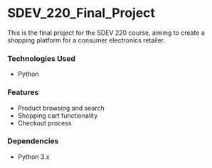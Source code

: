 # SDEV_220_Final_Project

This is the final project for the SDEV 220 course, aiming to create a shopping platform for a consumer electronics retailer.



### Technologies Used

- Python


### Features

- Product browsing and search
- Shopping cart functionality
- Checkout process


### Dependencies

- Python 3.x

